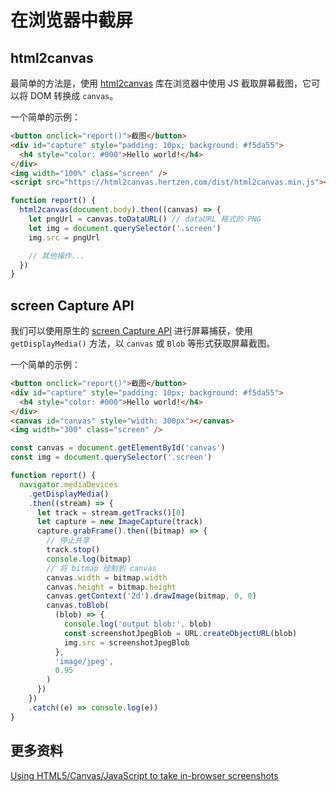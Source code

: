 # 在浏览器中截屏

## html2canvas

最简单的方法是，使用 [html2canvas](https://github.com/niklasvh/html2canvas) 库在浏览器中使用 JS 截取屏幕截图，它可以将 DOM 转换成 `canvas`。

一个简单的示例：

```html
<button onclick="report()">截图</button>
<div id="capture" style="padding: 10px; background: #f5da55">
  <h4 style="color: #000">Hello world!</h4>
</div>
<img width="100%" class="screen" />
<script src="https://html2canvas.hertzen.com/dist/html2canvas.min.js"></script>
```

```js
function report() {
  html2canvas(document.body).then((canvas) => {
    let pngUrl = canvas.toDataURL() // dataURL 格式的 PNG
    let img = document.querySelector('.screen')
    img.src = pngUrl

    // 其他操作...
  })
}
```

## screen Capture API

我们可以使用原生的 [screen Capture API](https://developer.mozilla.org/zh-CN/docs/Web/API/Screen_Capture_API/Using_Screen_Capture) 进行屏幕捕获，使用 `getDisplayMedia()` 方法，以 `canvas` 或 `Blob` 等形式获取屏幕截图。

一个简单的示例：

```html
<button onclick="report()">截图</button>
<div id="capture" style="padding: 10px; background: #f5da55">
  <h4 style="color: #000">Hello world!</h4>
</div>
<canvas id="canvas" style="width: 300px"></canvas>
<img width="300" class="screen" />
```

```js
const canvas = document.getElementById('canvas')
const img = document.querySelector('.screen')

function report() {
  navigator.mediaDevices
    .getDisplayMedia()
    .then((stream) => {
      let track = stream.getTracks()[0]
      let capture = new ImageCapture(track)
      capture.grabFrame().then((bitmap) => {
        // 停止共享
        track.stop()
        console.log(bitmap)
        // 将 bitmap 绘制到 canvas
        canvas.width = bitmap.width
        canvas.height = bitmap.height
        canvas.getContext('2d').drawImage(bitmap, 0, 0)
        canvas.toBlob(
          (blob) => {
            console.log('output blob:', blob)
            const screenshotJpegBlob = URL.createObjectURL(blob)
            img.src = screenshotJpegBlob
          },
          'image/jpeg',
          0.95
        )
      })
    })
    .catch((e) => console.log(e))
}
```

## 更多资料

[Using HTML5/Canvas/JavaScript to take in-browser screenshots](https://stackoverflow.com/questions/4912092/using-html5-canvas-javascript-to-take-in-browser-screenshots)
